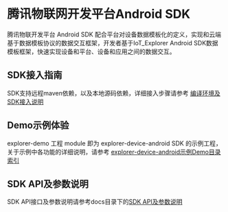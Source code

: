 # 腾讯物联网开发平台Android SDK
腾讯物联开发平台 Android SDK 配合平台对设备数据模板化的定义，实现和云端基于数据模板协议的数据交互框架，开发者基于IoT_Explorer Android SDK数据模板框架，快速实现设备和平台、设备和应用之间的数据交互。

## SDK接入指南
SDK支持远程maven依赖，以及本地源码依赖，详细接入步骤请参考 [编译环境及SDK接入说明]()

## Demo示例体验
explorer-demo 工程 module 即为 explorer-device-android SDK 的示例工程，关于示例中各功能的详细说明，请参考 [explorer-device-android示例Demo目录索引]()

## SDK API及参数说明
SDK API接口及参数说明请参考docs目录下的[SDK API及参数说明]()
